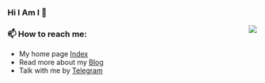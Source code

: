 ### Hi I Am I 👋

<img align="right" src="https://github-readme-stats.vercel.app/api?username=5ime&show_icons=true&number_format=long&border_radius=20&rank_icon=percentile&ring_color=75C3FD&hide=issues&include_all_commits=true&count_private=true&hide_title=true"/>

### 📫 How to reach me: 

- My home page [Index](https://github.com/5ime/Index)
- Read more about my [Blog](https://5ime.cn)
- Talk with me by [Telegram](https://t.me/iami_bot)
